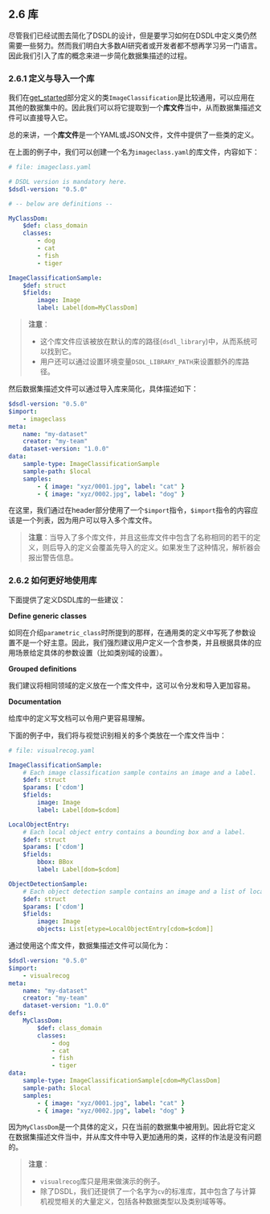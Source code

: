 ## 2.6 库

尽管我们已经试图去简化了DSDL的设计，但是要学习如何在DSDL中定义类仍然需要一些努力。然而我们明白大多数AI研究者或开发者都不想再学习另一门语言。因此我们引入了库的概念来进一步简化数据集描述的过程。

### 2.6.1 定义与导入一个库

我们在[get_started](get_started.zh.md)部分定义的类`ImageClassification`是比较通用，可以应用在其他的数据集中的。因此我们可以将它提取到一个**库文件**当中，从而数据集描述文件可以直接导入它。

总的来讲，一个**库文件**是一个YAML或JSON文件，文件中提供了一些类的定义。

在上面的例子中，我们可以创建一个名为`imageclass.yaml`的库文件，内容如下：

```yaml
# file: imageclass.yaml

# DSDL version is mandatory here.
$dsdl-version: "0.5.0"

# -- below are definitions --

MyClassDom:
    $def: class_domain
    classes:
        - dog
        - cat
        - fish
        - tiger

ImageClassificationSample:
    $def: struct
    $fields:
        image: Image
        label: Label[dom=MyClassDom]
```

> **注意**：
>
> + 这个库文件应该被放在默认的库的路径(`dsdl_library`)中，从而系统可以找到它。
> + 用户还可以通过设置环境变量`DSDL_LIBRARY_PATH`来设置额外的库路径。

然后数据集描述文件可以通过导入库来简化，具体描述如下：

```yaml
$dsdl-version: "0.5.0"
$import: 
    - imageclass
meta:
    name: "my-dataset"
    creator: "my-team"
    dataset-version: "1.0.0"
data:
    sample-type: ImageClassificationSample
    sample-path: $local
    samples:
        - { image: "xyz/0001.jpg", label: "cat" }
        - { image: "xyz/0002.jpg", label: "dog" }
```

在这里，我们通过在header部分使用了一个`$import`指令，`$import`指令的内容应该是一个列表，因为用户可以导入多个库文件。

> **注意**：当导入了多个库文件，并且这些库文件中包含了名称相同的若干的定义，则后导入的定义会覆盖先导入的定义。如果发生了这种情况，解析器会报出警告信息。

### 2.6.2 如何更好地使用库

下面提供了定义DSDL库的一些建议：

**Define generic classes**

如同在介绍`parametric_class`时所提到的那样，在通用类的定义中写死了参数设置不是一个好主意。因此，我们强烈建议用户定义一个含参类，并且根据具体的应用场景给定具体的参数设置（比如类别域的设置）。

**Grouped definitions**

我们建议将相同领域的定义放在一个库文件中，这可以令分发和导入更加容易。

**Documentation**

给库中的定义写文档可以令用户更容易理解。

下面的例子中，我们将与视觉识别相关的多个类放在一个库文件当中：

```yaml
# file: visualrecog.yaml

ImageClassificationSample:
    # Each image classification sample contains an image and a label.
    $def: struct
    $params: ['cdom']
    $fields:
        image: Image
        label: Label[dom=$cdom]

LocalObjectEntry:
    # Each local object entry contains a bounding box and a label.
    $def: struct
    $params: ['cdom']
    $fields:
        bbox: BBox
        label: Label[dom=$cdom]

ObjectDetectionSample:
    # Each object detection sample contains an image and a list of local object entries.
    $def: struct
    $params: ['cdom']
    $fields:
        image: Image
        objects: List[etype=LocalObjectEntry[cdom=$cdom]]
```

通过使用这个库文件，数据集描述文件可以简化为：

```yaml
$dsdl-version: "0.5.0"
$import: 
    - visualrecog
meta:
    name: "my-dataset"
    creator: "my-team"
    dataset-version: "1.0.0"
defs:
    MyClassDom:
        $def: class_domain
        classes:
            - dog
            - cat
            - fish
            - tiger
data:
    sample-type: ImageClassificationSample[cdom=MyClassDom]
    sample-path: $local
    samples:
        - { image: "xyz/0001.jpg", label: "cat" }
        - { image: "xyz/0002.jpg", label: "dog" }
```

因为`MyClassDom`是一个具体的定义，只在当前的数据集中被用到。因此将它定义在数据集描述文件当中，并从库文件中导入更加通用的类，这样的作法是没有问题的。

> **注意**：
>
> * `visualrecog`库只是用来做演示的例子。
> * 除了DSDL，我们还提供了一个名字为`cv`的标准库，其中包含了与计算机视觉相关的大量定义，包括各种数据类型以及类别域等等。
